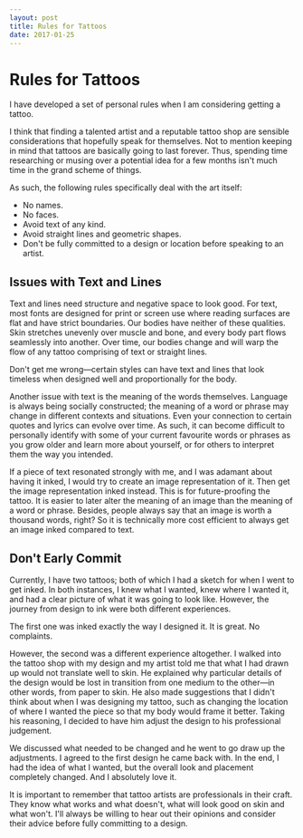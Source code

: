 ```yaml
---
layout: post
title: Rules for Tattoos
date: 2017-01-25
---
```


# Rules for Tattoos

I have developed a set of personal rules when I am considering getting a tattoo.

I think that finding a talented artist and a reputable tattoo shop are sensible considerations that hopefully speak for themselves. Not to mention keeping in mind that tattoos are basically going to last forever. Thus, spending time researching or musing over a potential idea for a few months isn't much time in the grand scheme of things.

As such, the following rules specifically deal with the art itself:

- No names.
- No faces.
- Avoid text of any kind.
- Avoid straight lines and geometric shapes.
- Don't be fully committed to a design or location before speaking to an artist.

## Issues with Text and Lines

Text and lines need structure and negative space to look good. For text, most fonts are designed for print or screen use where reading surfaces are flat and have strict boundaries. Our bodies have neither of these qualities. Skin stretches unevenly over muscle and bone, and every body part flows seamlessly into another. Over time, our bodies change and will warp the flow of any tattoo comprising of text or straight lines.

Don't get me wrong—certain styles can have text and lines that look timeless when designed well and proportionally for the body.

Another issue with text is the meaning of the words themselves. Language is always being socially constructed; the meaning of a word or phrase may change in different contexts and situations. Even your connection to certain quotes and lyrics can evolve over time. As such, it can become difficult to personally identify with some of your current favourite words or phrases as you grow older and learn more about yourself, or for others to interpret them the way you intended.

If a piece of text resonated strongly with me, and I was adamant about having it inked, I would try to create an image representation of it. Then get the image representation inked instead. This is for future-proofing the tattoo. It is easier to later alter the meaning of an image than the meaning of a word or phrase. Besides, people always say that an image is worth a thousand words, right? So it is technically more cost efficient to always get an image inked compared to text.

## Don't Early Commit

Currently, I have two tattoos; both of which I had a sketch for when I went to get inked. In both instances, I knew what I wanted, knew where I wanted it, and had a clear picture of what it was going to look like. However, the journey from design to ink were both different experiences.

The first one was inked exactly the way I designed it. It is great. No complaints.

However, the second was a different experience altogether. I walked into the tattoo shop with my design and my artist told me that what I had drawn up would not translate well to skin. He explained why particular details of the design would be lost in transition from one medium to the other—in other words, from paper to skin. He also made suggestions that I didn't think about when I was designing my tattoo, such as changing the location of where I wanted the piece so that my body would frame it better. Taking his reasoning, I decided to have him adjust the design to his professional judgement.

We discussed what needed to be changed and he went to go draw up the adjustments. I agreed to the first design he came back with. In the end, I had the idea of what I wanted, but the overall look and placement completely changed. And I absolutely love it.

It is important to remember that tattoo artists are professionals in their craft. They know what works and what doesn't, what will look good on skin and what won't. I'll always be willing to hear out their opinions and consider their advice before fully committing to a design.
